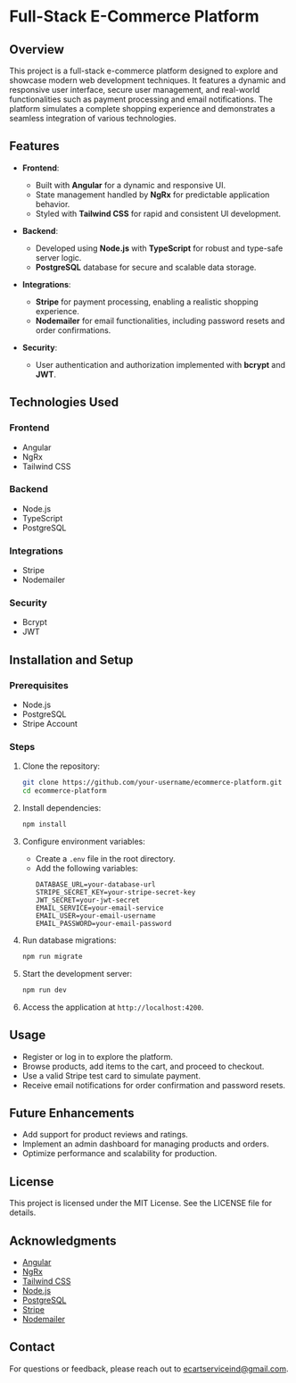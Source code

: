 # Full-Stack E-Commerce Platform

## Overview
This project is a full-stack e-commerce platform designed to explore and showcase modern web development techniques. It features a dynamic and responsive user interface, secure user management, and real-world functionalities such as payment processing and email notifications. The platform simulates a complete shopping experience and demonstrates a seamless integration of various technologies.

## Features
- **Frontend**:
  - Built with **Angular** for a dynamic and responsive UI.
  - State management handled by **NgRx** for predictable application behavior.
  - Styled with **Tailwind CSS** for rapid and consistent UI development.

- **Backend**:
  - Developed using **Node.js** with **TypeScript** for robust and type-safe server logic.
  - **PostgreSQL** database for secure and scalable data storage.

- **Integrations**:
  - **Stripe** for payment processing, enabling a realistic shopping experience.
  - **Nodemailer** for email functionalities, including password resets and order confirmations.

- **Security**:
  - User authentication and authorization implemented with **bcrypt** and **JWT**.

## Technologies Used
### Frontend
- Angular
- NgRx
- Tailwind CSS

### Backend
- Node.js
- TypeScript
- PostgreSQL

### Integrations
- Stripe
- Nodemailer

### Security
- Bcrypt
- JWT

## Installation and Setup
### Prerequisites
- Node.js
- PostgreSQL
- Stripe Account

### Steps
1. Clone the repository:
   ```bash
   git clone https://github.com/your-username/ecommerce-platform.git
   cd ecommerce-platform
   ```

2. Install dependencies:
   ```bash
   npm install
   ```

3. Configure environment variables:
   - Create a `.env` file in the root directory.
   - Add the following variables:
     ```env
     DATABASE_URL=your-database-url
     STRIPE_SECRET_KEY=your-stripe-secret-key
     JWT_SECRET=your-jwt-secret
     EMAIL_SERVICE=your-email-service
     EMAIL_USER=your-email-username
     EMAIL_PASSWORD=your-email-password
     ```

4. Run database migrations:
   ```bash
   npm run migrate
   ```

5. Start the development server:
   ```bash
   npm run dev
   ```

6. Access the application at `http://localhost:4200`.

## Usage
- Register or log in to explore the platform.
- Browse products, add items to the cart, and proceed to checkout.
- Use a valid Stripe test card to simulate payment.
- Receive email notifications for order confirmation and password resets.

## Future Enhancements
- Add support for product reviews and ratings.
- Implement an admin dashboard for managing products and orders.
- Optimize performance and scalability for production.

## License
This project is licensed under the MIT License. See the LICENSE file for details.

## Acknowledgments
- [Angular](https://angular.io/)
- [NgRx](https://ngrx.io/)
- [Tailwind CSS](https://tailwindcss.com/)
- [Node.js](https://nodejs.org/)
- [PostgreSQL](https://www.postgresql.org/)
- [Stripe](https://stripe.com/)
- [Nodemailer](https://nodemailer.com/)

## Contact
For questions or feedback, please reach out to [ecartserviceind@gmail.com](mailto:ecartserviceind@gmail.com).

